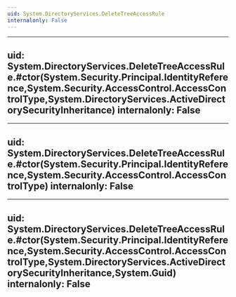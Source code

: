 ```yaml
---
uid: System.DirectoryServices.DeleteTreeAccessRule
internalonly: False
---
```


---
uid: System.DirectoryServices.DeleteTreeAccessRule.#ctor(System.Security.Principal.IdentityReference,System.Security.AccessControl.AccessControlType,System.DirectoryServices.ActiveDirectorySecurityInheritance)
internalonly: False
---

---
uid: System.DirectoryServices.DeleteTreeAccessRule.#ctor(System.Security.Principal.IdentityReference,System.Security.AccessControl.AccessControlType)
internalonly: False
---

---
uid: System.DirectoryServices.DeleteTreeAccessRule.#ctor(System.Security.Principal.IdentityReference,System.Security.AccessControl.AccessControlType,System.DirectoryServices.ActiveDirectorySecurityInheritance,System.Guid)
internalonly: False
---
